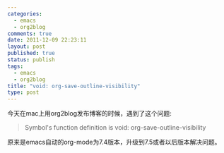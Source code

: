 ```yaml
--- 
categories: 
  - emacs
  - org2blog
comments: true
date: 2011-12-09 22:23:11
layout: post
published: true
status: publish
tags: 
  - emacs
  - org2blog
title: "void: org-save-outline-visibility"
type: post
---
```


今天在mac上用org2blog发布博客的时候，遇到了这个问题:

> Symbol's function definition is void: org-save-outline-visibility

原来是emacs自动的org-mode为7.4版本，升级到7.5或者以后版本解决问题。 
